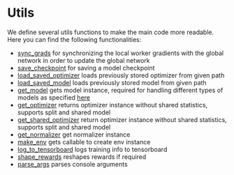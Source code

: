 # Utils
We define several utils functions to make the main code more readable.
Here you can find the following functionalities: 
- [sync_grads](./util.py#L25) for synchronizing the local worker gradients with the global network in order to update the global network   
- [save_checkpoint](./util.py#39) for saving a model checkpoint
- [load_saved_optimizer](./util.py#58) loads previously stored optimizer from given path
- [load_saved_model](./util.py#L79) loads previously stored model from given path
- [get_model](./util.py#L103) gets model instance, required for handling different types of models as specified [here](../models/README.md)
- [get_optimizer](./util.py#L137) returns optimizer instance without shared statistics, supports split and shared model
- [get_shared_optimizer](./util.py#L165) return optimizer instance without shared statistics, supports split and shared model
- [get_normalizer](./util.py#L212) get normalizer instance
- [make_env](./util.py#L232) gets callable to create env instance
- [log_to_tensorboard](./util.py#L255) logs training info to tensorboard 
- [shape_rewards](./util.py#L221) reshapes rewards if required
- [parse_args](./util.py#L348) parses console arguments 
